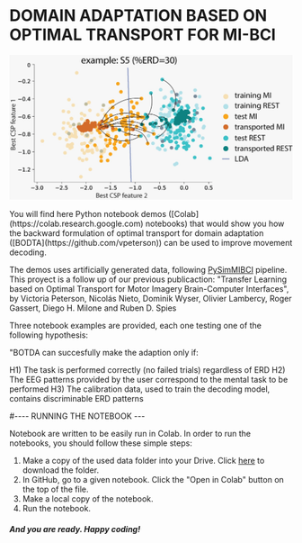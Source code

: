 # DOMAIN ADAPTATION BASED ON OPTIMAL TRANSPORT FOR MI-BCI
<p align="center">
<img src="Images/transport_samples.jpeg" width="600">
</p>
You will find here Python notebook demos ([Colab](https://colab.research.google.com) notebooks) that would show you how the backward formulation of optimal transport for domain adaptation ([BODTA](https://github.com/vpeterson)) can be used to improve movement decoding. 

The demos uses artificially generated data, following [PySimMIBCI](https://github.com/catalinamagalvan/PySimMIBCI) pipeline. This proyect is a follow up of our previous publicaction: "Transfer Learning based on Optimal Transport for Motor Imagery Brain-Computer Interfaces", by Victoria Peterson, Nicolás Nieto, Dominik Wyser, Olivier Lambercy, Roger Gassert, Diego H. Milone and Ruben D. Spies

Three notebook examples are provided, each one testing one of the following hypothesis:

"BOTDA can succesfully make the adaption only if:

H1) The task is performed correctly (no failed trials) regardless of ERD
H2) The EEG patterns provided by the user correspond to the mental task to be performed
H3) The calibration data, used to train the decoding model, contains discriminable ERD patterns

#---- RUNNING THE NOTEBOOK --- 

Notebook are written to be easily run in Colab. In order to run the notebooks, you should follow these simple steps:

1. Make a copy of the used data folder into your Drive. Click [here](https://drive.google.com/drive/folders/1fk8wIGDzArMl61fpPCJElyEbVRXbQjpW?usp=drive_link) to download the folder.
2. In GitHub, go to a given notebook. Click the "Open in Colab" button on the top of the file.
3. Make a local copy of the notebook.
4. Run the notebook.


##### And you are ready. Happy coding!

